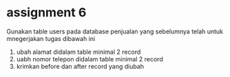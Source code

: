 # assignment 6

Gunakan table users pada database penjualan yang sebelumnya telah untuk mnegerjakan tugas dibawah ini
1. ubah alamat didalam table minimal 2 record
2. uabh nomor telepon didalam table minimal 2 record
3. krimkan before dan after record yang diubah